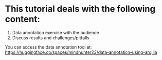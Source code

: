 # This tutorial deals with the following content:
1. Data annotation exercise with the audience
2. Discuss results and challenges/pitfalls

You can access the data annotation tool at: https://huggingface.co/spaces/mindhunter23/data-annotation-using-argilla
